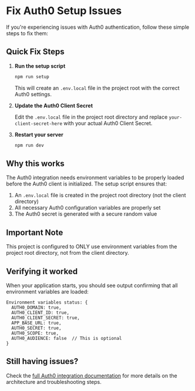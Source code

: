 # Fix Auth0 Setup Issues

If you're experiencing issues with Auth0 authentication, follow these simple steps to fix them:

## Quick Fix Steps

1. **Run the setup script**

   ```bash
   npm run setup
   ```

   This will create an `.env.local` file in the project root with the correct Auth0 settings.

2. **Update the Auth0 Client Secret**

   Edit the `.env.local` file in the project root directory and replace `your-client-secret-here` with your actual Auth0 Client Secret.

3. **Restart your server**

   ```bash
   npm run dev
   ```

## Why this works

The Auth0 integration needs environment variables to be properly loaded before the Auth0 client is initialized. The setup script ensures that:

1. An `.env.local` file is created in the project root directory (not the client directory)
2. All necessary Auth0 configuration variables are properly set
3. The Auth0 secret is generated with a secure random value

## Important Note

This project is configured to ONLY use environment variables from the project root directory, not from the client directory.

## Verifying it worked

When your application starts, you should see output confirming that all environment variables are loaded:

```
Environment variables status: {
  AUTH0_DOMAIN: true,
  AUTH0_CLIENT_ID: true,
  AUTH0_CLIENT_SECRET: true,
  APP_BASE_URL: true,
  AUTH0_SECRET: true,
  AUTH0_SCOPE: true,
  AUTH0_AUDIENCE: false  // This is optional
}
```

## Still having issues?

Check the [full Auth0 integration documentation](AUTH0-INTEGRATION.md) for more details on the architecture and troubleshooting steps. 